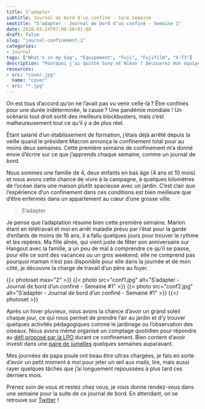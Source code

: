 ```yaml
---
title: S’adapter
subtitle: Journal de bord d’un confiné - 1ère Semaine
seotitle: "S’adapter - Journal de bord d’un confiné - Semaine 1"
date: 2020-03-24T07:00:50+01:00
draft: false
slug: "journal-confinement-1"
categories:
- journal
tags: ["What's in my bag", "Equipement", "Fuji", "Fujifilm", "X-T3"]
description: "Pourquoi j'ai quitté Sony et Nikon ? Découvrez mon équipement photo et vidéo chez Fujifilm et tout ce qu'il y a dans mon sac photo en 2020."
resources:
- src: "cover.jpg"
  name: "cover"
- src: "*.jpg"
---
```


On est tous d’accord qu’on ne l’avait pas vu venir celle-là ? Être confinés pour une durée indéterminée, la cause ? Une pandémie mondiale ! Un scénario tout droit sortit des meilleurs blockbusters, mais c’est malheureusement tout ce qu’il y a de plus réel.

Étant salarié d’un établissement de formation, j’étais déjà arrêté depuis la veille quand le président Macron annonça le confinement total pour au moins deux semaines. Cette première semaine de confinement m’a donné envie d’écrire sur ce que j’apprends chaque semaine, comme un journal de bord.

Nous sommes une famille de 4, deux enfants en bas âge (4 ans et 10 mois) et nous avons cette chance de vivre à la campagne, à quelques kilomètres de l’océan dans une maison plutôt spacieuse avec un jardin. C’est clair que l’expérience d’un confinement dans ces conditions est bien meilleure que d’être enfermés dans un appartement au cœur d’une grosse ville.

> S’adapter

Je pense que l’adaptation résume bien cette première semaine. Marion étant en télétravail et moi en arrêt maladie prévu par l’état pour la garde d’enfants de moins de 16 ans, il a fallu quelques jours pour trouver le rythme et les repères. Ma fille aînée, qui vient juste de fêter son anniversaire sur Hangout avec la famille, a un peu de mal à comprendre ce qu’il se passe, pour elle ce sont des vacances ou un gros weekend, elle ne comprend pas pourquoi maman n’est pas disponible pour elle dans la journée et de mon côté, je découvre la charge de travail d’un père au foyer.

{{< photoset max="2" >}}
  {{< photo src="conf1.jpg" alt="S’adapter - Journal de bord d’un confiné - Semaine #1" >}}
  {{< photo src="conf2.jpg" alt="S’adapter - Journal de bord d’un confiné - Semaine #1" >}}
{{</ photoset >}}

Après un hiver pluvieux, nous avons la chance d’avoir un grand soleil chaque jour, ce qui nous permet de prendre l’air au jardin et d’y trouver quelques activités pédagogiques comme le jardinage ou l’observation des oiseaux. Nous avons même organisé un comptage quotidien pour répondre au [défi proposé par la LPO](https://www.oiseauxdesjardins.fr/index.php?m_id=21&a=N341&fbclid=IwAR3izaW-X9LkPJY0XHwTgkdPLHTaDqRt_RLYs4U8mhHdmHU0uQU6uQClOh4#FN341) durant ce confinement. Bien content d’avoir investi dans une [paire de jumelles](https://www.digit-photo.com/NIKON-Jumelles-Prostaff-7S-8X42-rNIKONBAA840SA.html?dpa_id=23) quelques semaines auparavant.

Mes journées de papa poule ont beau être ultras chargées, je fais en sorte d’avoir un petit moment à moi pour jeter un œil aux mails, lire, mais aussi rayer quelques tâches que j’ai longuement repoussées à plus tard ces derniers mois.

Prenez soin de vous et restez chez vous, je vous donne rendez-vous dans une semaine pour la suite de ce journal de bord. En attendant, on se retrouve sur [Twitter](https://twitter.com/gregmignard) !
